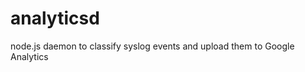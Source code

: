 analyticsd
==========

node.js daemon to classify syslog events and upload them to Google Analytics
